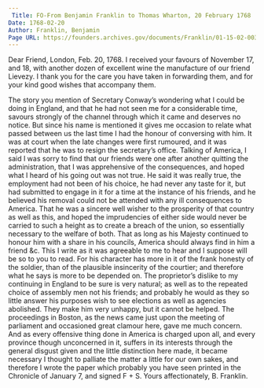 ```yaml
---
 Title: FO-From Benjamin Franklin to Thomas Wharton, 20 February 1768
Date: 1768-02-20
Author: Franklin, Benjamin
Page URL: https://founders.archives.gov/documents/Franklin/01-15-02-0032
---
```


Dear Friend,
London, Feb. 20, 1768.
I received your favours of November 17, and 18, with another dozen of excellent wine the manufacture of our friend Lievezy. I thank you for the care you have taken in forwarding them, and for your kind good wishes that accompany them.

The story you mention of Secretary Conway’s wondering what I could be doing in England, and that he had not seen me for a considerable time, savours strongly of the channel through which it came and deserves no notice. But since his name is mentioned it gives me occasion to relate what passed between us the last time I had the honour of conversing with him. It was at court when the late changes were first rumoured, and it was reported that he was to resign the secretary’s office. Talking of America, I said I was sorry to find that our friends were one after another quitting the administration, that I was apprehensive of the consequences, and hoped what I heard of his going out was not true. He said it was really true, the employment had not been of his choice, he had never any taste for it, but had submitted to engage in it for a time at the instance of his friends, and he believed his removal could not be attended with any ill consequences to America. That he was a sincere well wisher to the prosperity of that country as well as this, and hoped the imprudencies of either side would never be carried to such a height as to create a breach of the union, so essentially necessary to the welfare of both. That as long as his Majesty continued to honour him with a share in his councils, America should always find in him a friend &c. This I write as it was agreeable to me to hear and I suppose will be so to you to read. For his character has more in it of the frank honesty of the soldier, than of the plausible insincerity of the courtier; and therefore what he says is more to be depended on. The proprietor’s dislike to my continuing in England to be sure is very natural; as well as to the repeated choice of assembly men not his friends; and probably he would as they so little answer his purposes wish to see elections as well as agencies abolished. They make him very unhappy, but it cannot be helped.
The proceedings in Boston, as the news came just upon the meeting of parliament and occasioned great clamour here, gave me much concern. And as every offensive thing done in America is charged upon all, and every province though unconcerned in it, suffers in its interests through the general disgust given and the little distinction here made, it became necessary I thought to palliate the matter a little for our own sakes, and therefore I wrote the paper which probably you have seen printed in the Chronicle of January 7, and signed F + S. Yours affectionately,
B. Franklin.

